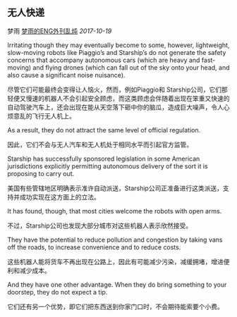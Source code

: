 ## 无人快递

梦雨 [梦雨的ENG外刊乱炖](javascript:void(0);) *2017-10-19*

Irritating though they may eventually become to some, however, lightweight, slow-moving robots like Piaggio’s and Starship’s do not generate the safety concerns that accompany autonomous cars (which are heavy and fast-moving) and flying drones (which can fall out of the sky onto your head, and also cause a significant noise nuisance).

尽管它们可能最终会变得让人恼火，然而，例如Piaggio和 Starship公司，它们那轻便又慢速的机器人不会引起安全顾虑，而这类顾虑会伴随着出现在笨重又快速的自动驾驶汽车上，还会出现在能从天空落下砸中你的脑瓜，造成巨大噪声，令人心烦意乱的飞行无人机上。

As a result, they do not attract the same level of official regulation.

因此，它们不会与无人汽车和无人机处于相同水平而引起官方监管。

 Starship has successfully sponsored legislation in some American jurisdictions explicitly permitting autonomous delivery of the sort it is proposing to carry out.

美国有些管辖地区明确表示准许自动派送，Starship公司正准备进行这类派送，支持并成功实现在这方面上的立法。

It has found, though, that most cities welcome the robots with open arms.

不过，Starship公司也发现大部分城市对这些机器人表示欣然接受。

They have the potential to reduce pollution and congestion by taking vans off the roads, to increase convenience and to reduce costs.

这些机器人能将货车不再出现在公路上，因此有可能减少污染，减缓拥堵，增进便利和减少成本。

And they have one other advantage. When they do bring something to your doorstep, they do not expect a tip.

它们还有另一个优势，即它们把东西送到你家门口时，不会期待能索要个小费。









